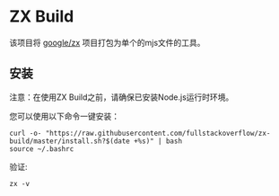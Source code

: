 # ZX Build

该项目将 [google/zx](https://github.com/google/zx) 项目打包为单个的mjs文件的工具。

## 安装

注意：在使用ZX Build之前，请确保已安装Node.js运行时环境。

您可以使用以下命令一键安装：

```shell
curl -o- "https://raw.githubusercontent.com/fullstackoverflow/zx-build/master/install.sh?$(date +%s)" | bash
source ~/.bashrc
```

验证:
```
zx -v
```